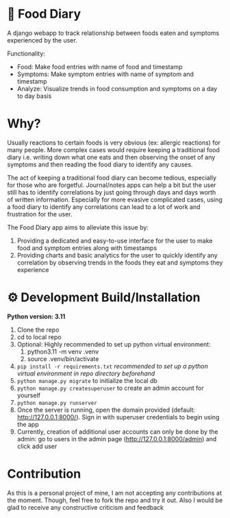 # 📑️ Food Diary

A django webapp to track relationship between foods eaten and symptoms experienced by the user.

Functionality:
- Food: Make food entries with name of food and timestamp
- Symptoms: Make symptom entries with name of symptom and timestamp
- Analyze: Visualize trends in food consumption and symptoms on a day to day basis

# Why?

Usually reactions to certain foods is very obvious (ex: allergic reactions) for many people.
More complex cases would require keeping a traditional food diary i.e. writing down what 
one eats and then observing the onset of any symptoms and then reading the food diary to identify 
any causes.

The act of keeping a traditional food diary can become tedious, especially for those who are 
forgetful. Journal/notes apps can help a bit but the user still has to identify correlations 
by just going through days and days worth of written 
information. Especially for more evasive complicated cases, using a food diary to identify
any correlations can lead to a lot of work and frustration for the user.

The Food Diary app aims to alleviate this issue by:
1. Providing a dedicated and easy-to-use interface for the user to make food and symptom entries
along with timestamps
2. Providing charts and basic analytics for the user to quickly identify any correlation
by observing trends in the foods they eat and symptoms they experience

# ⚙️ Development Build/Installation
**Python version: 3.11**

1. Clone the repo
2. cd to local repo
3. Optional: Highly recommended to set up python virtual environment:
    1. python3.11 -m venv .venv
    2. source .venv/bin/activate
4. `pip install -r requirements.txt` *recommended to set up a python virtual environment in repo directory beforehand*
5. `python manage.py migrate` to initialize the local db
6. `python manage.py createsuperuser` to create an admin account for yourself
7. `python manage.py runserver`
8. Once the server is running, open the domain provided (default: http://127.0.0.1:8000/). Sign in with superuser credentials to begin using the app
9. Currently, creation of additional user accounts can only be done by the admin: go to users in the admin page (http://127.0.0.1:8000/admin) and click add user
 
# Contribution
As this is a personal project of mine, I am not accepting any contributions at the moment. Though, feel free to fork the repo and try it out. Also I would be glad to receive any constructive criticism and feedback